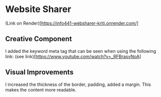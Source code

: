 # Website Sharer

(Link on Render)[https://info441-websharer-kriti.onrender.com/]

## Creative Component
I added the keyword meta tag that can be seen when using the following link:
(see link)[https://www.youtube.com/watch?v=_RFBrasvNoA]


## Visual Improvements
I increased the thickness of the border, padding, added a margin. This makes the content more readable.

